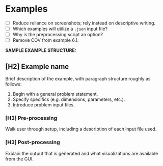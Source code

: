 # Examples

- [ ] Reduce reliance on screenshots; rely instead on descriptive writing.
- [ ] Which examples will utilize a `.json` input file?
- [ ] Why is the preprocessing script an option?
- [ ] Remove COV from example 6.1.

**SAMPLE EXAMPLE STRUCTURE:**

## [H2] Example name

Brief description of the example, with paragraph structure roughly as follows:

1. Begin with a general problem statement.
2. Specify specifics (e.g. dimensions, parameters, etc.).
3. Introduce problem input files.

### [H3] Pre-processing

Walk user through setup, including a description of each input file used.

### [H3] Post-processing

Explain the output that is generated and what visualizations are available from the GUI.
